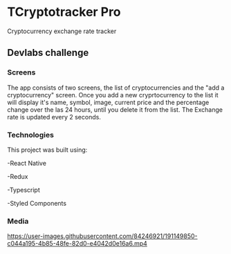 # TCryptotracker Pro

Cryptocurrency exchange rate tracker

## Devlabs challenge

### Screens

The app consists of two screens, the list of cryptocurrencies and the "add a cryptocurrency" screen. Once you add a new cryprtocurrency to the list it will display it's name, symbol, image, current price and the percentage change over the las 24 hours, until you delete it from the list. The Exchange rate is updated every 2 seconds.

### Technologies

This project was built using:

-React Native

-Redux

-Typescript

-Styled Components

### Media




https://user-images.githubusercontent.com/84246921/191149850-c044a195-4b85-48fe-82d0-e4042d0e16a6.mp4
